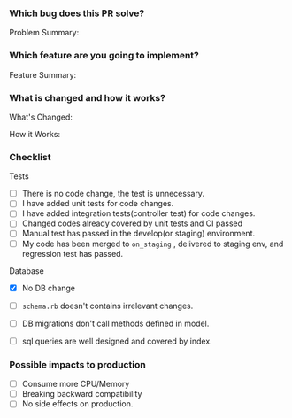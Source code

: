 ### Which bug does this PR solve?

Problem Summary:

### Which feature are you going to implement?

Feature Summary:

### What is changed and how it works?

What's Changed:

How it Works:

### Checklist

Tests <!-- At least one of them must be included. -->

- [ ] There is no code change, the test is unnecessary.
- [ ] I have added unit tests for code changes.
- [ ] I have added integration tests(controller test) for code changes.
- [ ] Changed codes already covered by unit tests and CI passed
- [ ] Manual test has passed in the develop(or staging) environment.
- [ ] My code has been merged to `on_staging` , delivered to staging env, and regression test has passed.

Database

- [x] No DB change
- [ ] `schema.rb` doesn't contains irrelevant changes.
- [ ] DB migrations don't call methods defined in model.
- [ ] sql queries are well designed and covered by index.


### Possible impacts to production

- [ ] Consume more CPU/Memory
- [ ] Breaking backward compatibility
- [ ] No side effects on production.
